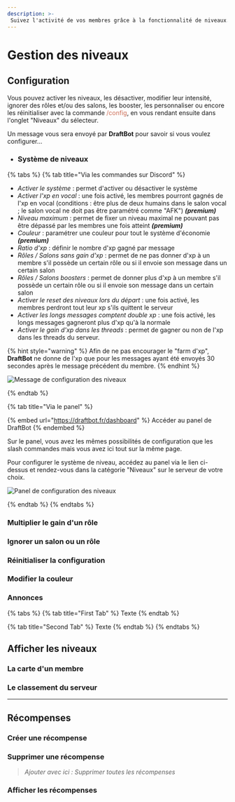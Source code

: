 ```yaml
---
description: >-
 Suivez l'activité de vos membres grâce à la fonctionnalité de niveaux.
---
```

# Gestion des niveaux


## Configuration
Vous pouvez activer les niveaux, les désactiver, modifier leur intensité, ignorer des rôles et/ou des salons, les booster, les personnaliser ou encore les réinitialiser avec la commande <span style="color: #cd6e57">/config</span>, en vous rendant ensuite dans l'onglet "Niveaux" du sélecteur.

Un message vous sera envoyé par **DraftBot** pour savoir si vous voulez configurer...
<!-- 
- Le système de niveaux
- Les récompenses de niveau
- L'annonce d'un nouveau niveau
- L'annonce d'une récompense gagnée -->

* ### Système de niveaux
{% tabs %}
{% tab title="Via les commandes sur Discord" %}
* *Activer le système* : permet d'activer ou désactiver le système
* *Activer l'xp en vocal* : une fois activé, les membres pourront gagnés de l'xp en vocal (conditions : être plus de deux humains dans le salon vocal ; le salon vocal ne doit pas être paramétré comme "AFK") ***(premium)***
* *Niveau maximum* : permet de fixer un niveau maximal ne pouvant pas être dépassé par les membres une fois atteint ***(premium)***
* *Couleur* : paramétrer une couleur pour tout le système d'économie ***(premium)***
* *Ratio d'xp* : définir le nombre d'xp gagné par message
* *Rôles / Salons sans gain d'xp* : permet de ne pas donner d'xp à un membre s'il possède un certain rôle ou si il envoie son message dans un certain salon
* *Rôles / Salons boosters* : permet de donner plus d'xp à un membre s'il possède un certain rôle ou si il envoie son message dans un certain salon
* *Activer le reset des niveaux lors du départ* : une fois activé, les membres perdront tout leur xp s'ils quittent le serveur
* *Activer les longs messages comptent double xp* : une fois activé, les longs messages gagneront plus d'xp qu'à la normale
* *Activer le gain d'xp dans les threads* : permet de gagner ou non de l'xp dans les threads du serveur.

{% hint style="warning" %}
Afin de ne pas encourager le "farm d'xp", **DraftBot** ne donne de l'xp que pour les messages ayant été envoyés 30 secondes après le message précédent du membre.
{% endhint %}

![Message de configuration des niveaux](../.gitbook/assets/config_niveaux_syst%C3%A8me%20de%20niveaux.png)

{% endtab %}

{% tab title="Via le panel" %}

{% embed url="https://draftbot.fr/dashboard" %}
Accéder au panel de DraftBot
{% endembed %}

Sur le panel, vous avez les mêmes possibilités de configuration que les slash commandes mais vous avez ici tout sur la même page.

Pour configurer le système de niveau, accédez au panel via le lien ci-dessus et rendez-vous dans la catégorie "Niveaux" sur le serveur de votre choix.

![Panel de configuration des niveaux](../.gitbook/assets/config_niveaux_syst%C3%A8me%20de%20niveaux_panel.png)

{% endtab %}
{% endtabs %}


### Multiplier le gain d'un rôle

### Ignorer un salon ou un rôle

### Réinitialiser la configuration

### Modifier la couleur

### Annonces

{% tabs %}
{% tab title="First Tab" %}
Texte
{% endtab %}

{% tab title="Second Tab" %}
Texte
{% endtab %}
{% endtabs %}



## Afficher les niveaux

### La carte d'un membre

### Le classement du serveur


---
## Récompenses

### Créer une récompense

### Supprimer une récompense
> *Ajouter avec ici : Supprimer toutes les récompenses*

### Afficher les récompenses 